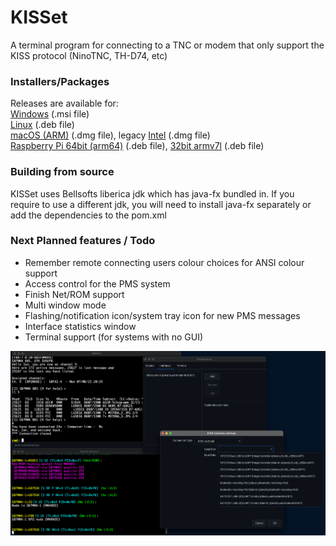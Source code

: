 # KISSet

A terminal program for connecting to a TNC or modem that only support the KISS protocol (NinoTNC, TH-D74, etc)

### Installers/Packages

Releases are available for:<br /><a href="https://github.com/piemmm/KISSet/releases/tag/windows-latest">Windows</a> (.msi file)
<br/><a href="https://github.com/piemmm/KISSet/releases/tag/ubuntu-latest">Linux</a> (.deb file)
<br/><a href="https://github.com/piemmm/KISSet/releases/tag/macos-arm-latest">macOS (ARM)</a> (.dmg file), legacy <a href="https://github.com/piemmm/KISSet/releases/tag/macos-latest">Intel</a> (.dmg file)
<br/><a href="https://github.com/piemmm/KISSet/releases/tag/rpi-arm64-latest">Raspberry Pi 64bit (arm64)</a> (.deb file), <a href="https://github.com/piemmm/KISSet/releases/tag/rpi-armv7l-latest">32bit armv7l</a> (.deb file)

### Building from source

KISSet uses Bellsofts liberica jdk which has java-fx bundled in. If you require to use a different jdk, you will need to install java-fx separately or add the dependencies to the pom.xml


### Next Planned features / Todo

* Remember remote connecting users colour choices for ANSI colour support
* Access control for the PMS system
* Finish Net/ROM support
* Multi window mode
* Flashing/notification icon/system tray icon for new PMS messages
* Interface statistics window
* Terminal support (for systems with no GUI)


![Picture of running node](./doc/screen2.png)

